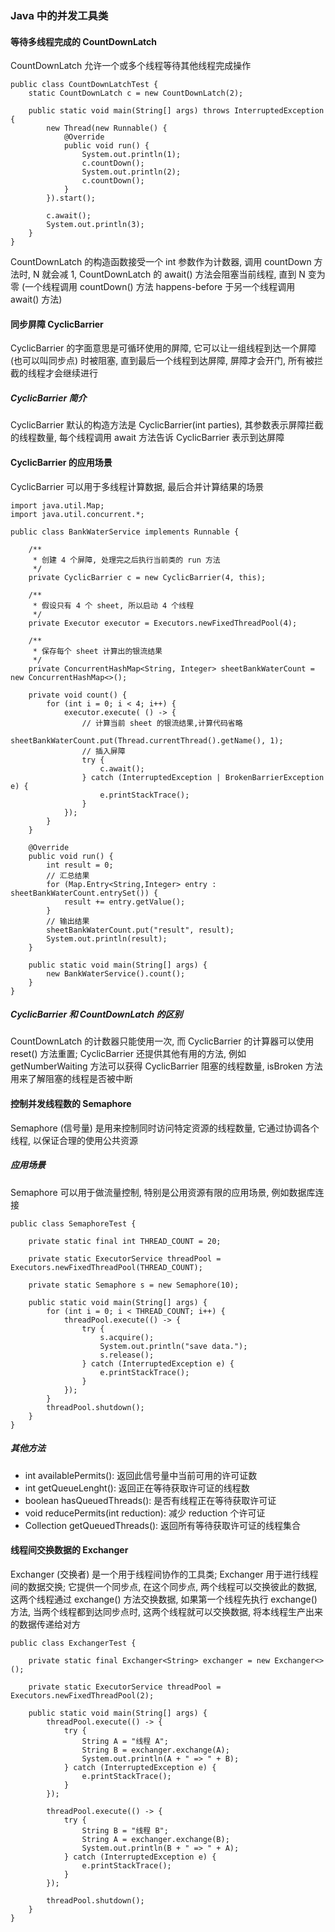 ### Java 中的并发工具类

#### 等待多线程完成的 CountDownLatch
CountDownLatch 允许一个或多个线程等待其他线程完成操作
```
public class CountDownLatchTest {
    static CountDownLatch c = new CountDownLatch(2);

    public static void main(String[] args) throws InterruptedException {
        new Thread(new Runnable() {
            @Override
            public void run() {
                System.out.println(1);
                c.countDown();
                System.out.println(2);
                c.countDown();
            }
        }).start();

        c.await();
        System.out.println(3);
    }
}
```
CountDownLatch 的构造函数接受一个 int 参数作为计数器, 调用 countDown 方法时, N 就会减 1, CountDownLatch 的 await() 方法会阻塞当前线程, 直到 N 变为零 (一个线程调用 countDown() 方法 happens-before 于另一个线程调用 await() 方法)

#### 同步屏障 CyclicBarrier
CyclicBarrier 的字面意思是可循环使用的屏障, 它可以让一组线程到达一个屏障 (也可以叫同步点) 时被阻塞, 直到最后一个线程到达屏障, 屏障才会开门, 所有被拦截的线程才会继续进行

##### CyclicBarrier 简介
CyclicBarrier 默认的构造方法是 CyclicBarrier(int parties), 其参数表示屏障拦截的线程数量, 每个线程调用 await 方法告诉 CyclicBarrier 表示到达屏障

#### CyclicBarrier 的应用场景
CyclicBarrier 可以用于多线程计算数据, 最后合并计算结果的场景
```
import java.util.Map;
import java.util.concurrent.*;

public class BankWaterService implements Runnable {

    /**
     * 创建 4 个屏障, 处理完之后执行当前类的 run 方法
     */
    private CyclicBarrier c = new CyclicBarrier(4, this);

    /**
     * 假设只有 4 个 sheet, 所以启动 4 个线程
     */
    private Executor executor = Executors.newFixedThreadPool(4);

    /**
     * 保存每个 sheet 计算出的银流结果
     */
    private ConcurrentHashMap<String, Integer> sheetBankWaterCount = new ConcurrentHashMap<>();

    private void count() {
        for (int i = 0; i < 4; i++) {
            executor.execute( () -> {
                // 计算当前 sheet 的银流结果,计算代码省略
                sheetBankWaterCount.put(Thread.currentThread().getName(), 1);
                // 插入屏障
                try {
                    c.await();
                } catch (InterruptedException | BrokenBarrierException e) {
                    e.printStackTrace();
                }
            });
        }
    }

    @Override
    public void run() {
        int result = 0;
        // 汇总结果
        for (Map.Entry<String,Integer> entry : sheetBankWaterCount.entrySet()) {
            result += entry.getValue();
        }
        // 输出结果
        sheetBankWaterCount.put("result", result);
        System.out.println(result);
    }

    public static void main(String[] args) {
        new BankWaterService().count();
    }
}
```

##### CyclicBarrier 和 CountDownLatch 的区别
CountDownLatch 的计数器只能使用一次, 而 CyclicBarrier 的计算器可以使用 reset() 方法重置; CyclicBarrier 还提供其他有用的方法, 例如 getNumberWaiting 方法可以获得 CyclicBarrier 阻塞的线程数量, isBroken 方法用来了解阻塞的线程是否被中断

#### 控制并发线程数的 Semaphore
Semaphore (信号量) 是用来控制同时访问特定资源的线程数量, 它通过协调各个线程, 以保证合理的使用公共资源

##### 应用场景
Semaphore 可以用于做流量控制, 特别是公用资源有限的应用场景, 例如数据库连接
```
public class SemaphoreTest {

    private static final int THREAD_COUNT = 20;

    private static ExecutorService threadPool = Executors.newFixedThreadPool(THREAD_COUNT);

    private static Semaphore s = new Semaphore(10);

    public static void main(String[] args) {
        for (int i = 0; i < THREAD_COUNT; i++) {
            threadPool.execute(() -> {
                try {
                    s.acquire();
                    System.out.println("save data.");
                    s.release();
                } catch (InterruptedException e) {
                    e.printStackTrace();
                }
            });
        }
        threadPool.shutdown();
    }
}
```

##### 其他方法
- int availablePermits(): 返回此信号量中当前可用的许可证数
- int getQueueLenght(): 返回正在等待获取许可证的线程数
- boolean hasQueuedThreads(): 是否有线程正在等待获取许可证
- void reducePermits(int reduction): 减少 reduction 个许可证
- Collection getQueuedThreads(): 返回所有等待获取许可证的线程集合

#### 线程间交换数据的 Exchanger
Exchanger (交换者) 是一个用于线程间协作的工具类; Exchanger 用于进行线程间的数据交换; 它提供一个同步点, 在这个同步点, 两个线程可以交换彼此的数据, 这两个线程通过 exchange() 方法交换数据, 如果第一个线程先执行 exchange() 方法, 当两个线程都到达同步点时, 这两个线程就可以交换数据, 将本线程生产出来的数据传递给对方
```
public class ExchangerTest {

    private static final Exchanger<String> exchanger = new Exchanger<>();

    private static ExecutorService threadPool = Executors.newFixedThreadPool(2);

    public static void main(String[] args) {
        threadPool.execute(() -> {
            try {
                String A = "线程 A";
                String B = exchanger.exchange(A);
                System.out.println(A + " => " + B);
            } catch (InterruptedException e) {
                e.printStackTrace();
            }
        });

        threadPool.execute(() -> {
            try {
                String B = "线程 B";
                String A = exchanger.exchange(B);
                System.out.println(B + " => " + A);
            } catch (InterruptedException e) {
                e.printStackTrace();
            }
        });

        threadPool.shutdown();
    }
}
```
